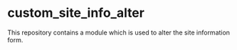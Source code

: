 # custom_site_info_alter
This repository contains a module which is used to alter the site information form.
